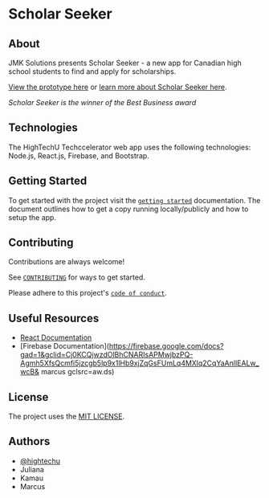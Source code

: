 # Scholar Seeker

## About

<!-- You will want to modify the text below to include a short description of your app -->
<!-- You will want to modify the documentation link to your app's help page -->

JMK Solutions presents Scholar Seeker - a new app for Canadian high school students to find and apply for scholarships. 

[View the prototype here](https://jmksolutionz.firebaseapp.com/) or [learn more about Scholar Seeker here](https://www.canva.com/design/DAFr1DH6BhE/sDrlAntdj-t9eCHPS3O-Mw/view?utm_content=DAFr1DH6BhE&utm_campaign=designshare&utm_medium=link&utm_source=publishsharelink).

_Scholar Seeker is the winner of the Best Business award_

## Technologies

The HighTechU Techccelerator web app uses the following technologies: Node.js, React.js, Firebase, and Bootstrap.

## Getting Started

To get started with the project visit the [`getting started`](docs/GETTING_STARTED.md) documentation. The document outlines how to get a copy running locally/publicly and how to setup the app.

## Contributing

Contributions are always welcome!

See [`CONTRIBUTING`](.github/CONTRIBUTING.md) for ways to get started.

Please adhere to this project's [`code of conduct`](CODE_OF_CONDUCT.md).

## Useful Resources

* [React Documentation](https://react.dev/reference/react)
* [Firebase Documentation](https://firebase.google.com/docs?gad=1&gclid=Cj0KCQjwzdOlBhCNARIsAPMwjbzPQ-Agmh5XfsQcmfi5jzcgb5lp9x1lHb9xjZqGsFUmLq4MXlq2CqYaAnlIEALw_wcB& marcus gclsrc=aw.ds)

## License

The project uses the [MIT LICENSE](https://choosealicense.com/licenses/mit/).

## Authors

<!-- You will want modify the authors list below to include all contributing team members. -->

- [@hightechu](https://github.com/hightechu)
- Juliana
- Kamau
- Marcus
